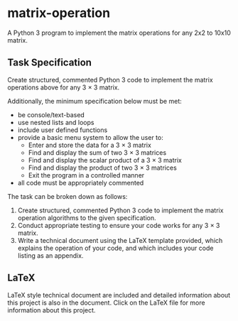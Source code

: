 # matrix-operation
A Python 3 program to implement the matrix operations for any 2x2 to 10x10 matrix.

## Task Specification

Create structured, commented Python 3 code to implement the matrix operations above for any
3 × 3 matrix.

Additionally, the minimum specification below must be met:

* be console/text-based
* use nested lists and loops
* include user defined functions
* provide a basic menu system to allow the user to:
    * Enter and store the data for a 3 × 3 matrix
    * Find and display the sum of two 3 × 3 matrices
    * Find and display the scalar product of a 3 × 3 matrix
    * Find and display the product of two 3 × 3 matrices
    * Exit the program in a controlled manner
* all code must be appropriately commented

The task can be broken down as follows:
1. Create structured, commented Python 3 code to implement the matrix operation algorithms to
the given specification.
2. Conduct appropriate testing to ensure your code works for any 3 × 3 matrix.
3. Write a technical document using the LaTeX template provided, which explains the operation of
your code, and which includes your code listing as an appendix.


## LaTeX

LaTeX style technical document are included and detailed information about this project is also in the document. 
Click on the LaTeX file for more information about this project.

